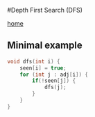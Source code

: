#Depth First Search (DFS)

[home](/)

## Minimal example
```cpp
void dfs(int i) {
    seen[i] = true;
    for (int j : adj[i]) {
        if(!seen[j]) {
            dfs(j);
        }
    }
}
```
